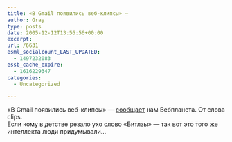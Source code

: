 ```yaml
---
title: «В Gmail появились веб-клипсы» —
author: Gray
type: posts
date: 2005-12-12T13:56:56+00:00
excerpt:
url: /6631
esml_socialcount_LAST_UPDATED:
  - 1497232083
essb_cache_expire:
  - 1616229347
categories:
  - Uncategorized

---
```








&#171;В Gmail появились веб-клипсы&#187; &#8212; <a href="http://webplanet.ru/news/lenta/2005/12/12/clips.html" target="_blank">сообщает</a> нам Вебпланета. От слова clips.  
Если кому в детстве резало ухо слово &#171;Битлзы&#187; &#8212; так вот это того же интеллекта люди придумывали&#8230;